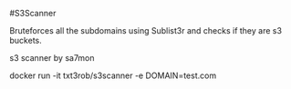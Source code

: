 #S3Scanner

Bruteforces all the subdomains using Sublist3r and checks if they are s3 buckets.

s3 scanner by sa7mon


docker run -it txt3rob/s3scanner -e DOMAIN=test.com

